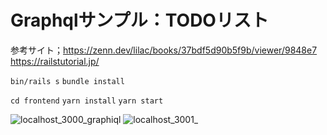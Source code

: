# Graphqlサンプル：TODOリスト

参考サイト；https://zenn.dev/lilac/books/37bdf5d90b5f9b/viewer/9848e7
https://railstutorial.jp/

 ```bin/rails s```
 ```bundle install```
 
 ```cd frontend```
 ```yarn install```
 ```yarn start```
 
 ![localhost_3000_graphiql](https://user-images.githubusercontent.com/41132861/221134447-fbdb6828-f9c0-47bb-aa6f-988eb47d3ae5.png)
![localhost_3001_](https://user-images.githubusercontent.com/41132861/221134454-681105ce-b12d-4e2a-9af5-247534af47d4.png)
